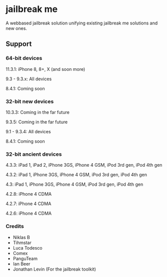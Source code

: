 # jailbreak me
A webbased jailbreak solution unifying existing jailbreak me solutions and new ones.


## Support

### 64-bit devices
11.3.1: iPhone 8, 8+, X (and soon more)

9.3 - 9.3.x: All devices

8.4.1: Coming soon

### 32-bit new devices
10.3.3: Coming in the far future

9.3.5: Coming in the far future

9.1 - 9.3.4: All devices

8.4.1: Coming soon

### 32-bit ancient devices
4.3.3: iPad 1, iPad 2, iPhone 3GS, iPhone 4 GSM, iPod 3rd gen, iPod 4th gen

4.3.2: iPad 1, iPhone 3GS, iPhone 4 GSM, iPod 3rd gen, iPod 4th gen

4.3: iPad 1, iPhone 3GS, iPhone 4 GSM, iPod 3rd gen, iPod 4th gen

4.2.8: iPhone 4 CDMA

4.2.7: iPhone 4 CDMA

4.2.6: iPhone 4 CDMA


### Credits
- Niklas B
- Tihmstar
- Luca Todesco
- Comex
- PanguTeam
- Ian Beer
- Jonathan Levin (For the jailbreak toolkit)
